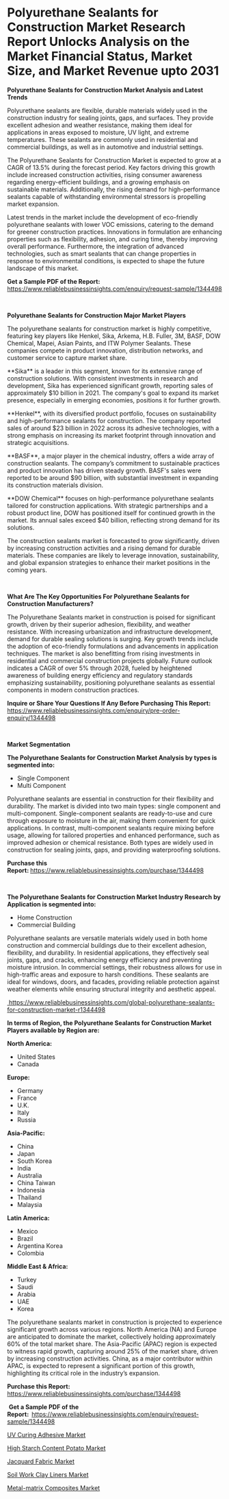 <p><h1>Polyurethane Sealants for Construction Market Research Report Unlocks Analysis on the Market Financial Status, Market Size, and Market Revenue upto 2031</h1></p><p><strong>Polyurethane Sealants for Construction Market Analysis and Latest Trends</strong></p>
<p><p>Polyurethane sealants are flexible, durable materials widely used in the construction industry for sealing joints, gaps, and surfaces. They provide excellent adhesion and weather resistance, making them ideal for applications in areas exposed to moisture, UV light, and extreme temperatures. These sealants are commonly used in residential and commercial buildings, as well as in automotive and industrial settings.</p><p>The Polyurethane Sealants for Construction Market is expected to grow at a CAGR of 13.5% during the forecast period. Key factors driving this growth include increased construction activities, rising consumer awareness regarding energy-efficient buildings, and a growing emphasis on sustainable materials. Additionally, the rising demand for high-performance sealants capable of withstanding environmental stressors is propelling market expansion.</p><p>Latest trends in the market include the development of eco-friendly polyurethane sealants with lower VOC emissions, catering to the demand for greener construction practices. Innovations in formulation are enhancing properties such as flexibility, adhesion, and curing time, thereby improving overall performance. Furthermore, the integration of advanced technologies, such as smart sealants that can change properties in response to environmental conditions, is expected to shape the future landscape of this market.</p></p>
<p><strong>Get a Sample PDF of the Report:&nbsp;</strong> <a href="https://www.reliablebusinessinsights.com/enquiry/request-sample/1344498?utm_campaign=1109&utm_medium=2&utm_source=Github&utm_content=ia&utm_term=11122024&utm_id=polyurethane-sealants-for-construction">https://www.reliablebusinessinsights.com/enquiry/request-sample/1344498</a></p>
<p>&nbsp;</p>
<p><strong>Polyurethane Sealants for Construction Major Market Players</strong></p>
<p><p>The polyurethane sealants for construction market is highly competitive, featuring key players like Henkel, Sika, Arkema, H.B. Fuller, 3M, BASF, DOW Chemical, Mapei, Asian Paints, and ITW Polymer Sealants. These companies compete in product innovation, distribution networks, and customer service to capture market share.</p><p>**Sika** is a leader in this segment, known for its extensive range of construction solutions. With consistent investments in research and development, Sika has experienced significant growth, reporting sales of approximately $10 billion in 2021. The company's goal to expand its market presence, especially in emerging economies, positions it for further growth.</p><p>**Henkel**, with its diversified product portfolio, focuses on sustainability and high-performance sealants for construction. The company reported sales of around $23 billion in 2022 across its adhesive technologies, with a strong emphasis on increasing its market footprint through innovation and strategic acquisitions.</p><p>**BASF**, a major player in the chemical industry, offers a wide array of construction sealants. The company’s commitment to sustainable practices and product innovation has driven steady growth. BASF's sales were reported to be around $90 billion, with substantial investment in expanding its construction materials division.</p><p>**DOW Chemical** focuses on high-performance polyurethane sealants tailored for construction applications. With strategic partnerships and a robust product line, DOW has positioned itself for continued growth in the market. Its annual sales exceed $40 billion, reflecting strong demand for its solutions.</p><p>The construction sealants market is forecasted to grow significantly, driven by increasing construction activities and a rising demand for durable materials. These companies are likely to leverage innovation, sustainability, and global expansion strategies to enhance their market positions in the coming years.</p></p>
<p>&nbsp;</p>
<p><strong>What Are The Key Opportunities For Polyurethane Sealants for Construction Manufacturers?</strong></p>
<p><p>The Polyurethane Sealants market in construction is poised for significant growth, driven by their superior adhesion, flexibility, and weather resistance. With increasing urbanization and infrastructure development, demand for durable sealing solutions is surging. Key growth trends include the adoption of eco-friendly formulations and advancements in application techniques. The market is also benefitting from rising investments in residential and commercial construction projects globally. Future outlook indicates a CAGR of over 5% through 2028, fueled by heightened awareness of building energy efficiency and regulatory standards emphasizing sustainability, positioning polyurethane sealants as essential components in modern construction practices.</p></p>
<p><strong>Inquire or Share Your Questions If Any Before Purchasing This Report:</strong> <a href="https://www.reliablebusinessinsights.com/enquiry/pre-order-enquiry/1344498?utm_campaign=1109&utm_medium=2&utm_source=Github&utm_content=ia&utm_term=11122024&utm_id=polyurethane-sealants-for-construction">https://www.reliablebusinessinsights.com/enquiry/pre-order-enquiry/1344498</a></p>
<p>&nbsp;</p>
<p><strong>Market Segmentation</strong></p>
<p><strong>The Polyurethane Sealants for Construction Market Analysis by types is segmented into:</strong></p>
<p><ul><li>Single Component</li><li>Multi Component</li></ul></p>
<p><p>Polyurethane sealants are essential in construction for their flexibility and durability. The market is divided into two main types: single component and multi-component. Single-component sealants are ready-to-use and cure through exposure to moisture in the air, making them convenient for quick applications. In contrast, multi-component sealants require mixing before usage, allowing for tailored properties and enhanced performance, such as improved adhesion or chemical resistance. Both types are widely used in construction for sealing joints, gaps, and providing waterproofing solutions.</p></p>
<p><strong>Purchase this Report:&nbsp;</strong><a href="https://www.reliablebusinessinsights.com/purchase/1344498?utm_campaign=1109&utm_medium=2&utm_source=Github&utm_content=ia&utm_term=11122024&utm_id=polyurethane-sealants-for-construction">https://www.reliablebusinessinsights.com/purchase/1344498</a></p>
<p>&nbsp;</p>
<p><strong>The Polyurethane Sealants for Construction Market Industry Research by Application is segmented into:</strong></p>
<p><ul><li>Home Construction</li><li>Commercial Building</li></ul></p>
<p><p>Polyurethane sealants are versatile materials widely used in both home construction and commercial buildings due to their excellent adhesion, flexibility, and durability. In residential applications, they effectively seal joints, gaps, and cracks, enhancing energy efficiency and preventing moisture intrusion. In commercial settings, their robustness allows for use in high-traffic areas and exposure to harsh conditions. These sealants are ideal for windows, doors, and facades, providing reliable protection against weather elements while ensuring structural integrity and aesthetic appeal.</p></p>
<p><a href="https://www.reliablebusinessinsights.com/global-polyurethane-sealants-for-construction-market-r1344498?utm_campaign=1109&utm_medium=2&utm_source=Github&utm_content=ia&utm_term=11122024&utm_id=polyurethane-sealants-for-construction">&nbsp;https://www.reliablebusinessinsights.com/global-polyurethane-sealants-for-construction-market-r1344498</a></p>
<p><strong>In terms of Region, the Polyurethane Sealants for Construction Market Players available by Region are:</strong></p>
<p>
    <p> <strong> North America: </strong>
        <ul>
            <li>United States</li>
            <li>Canada</li>
        </ul>
        </p> 
    <p> <strong> Europe: </strong>
        <ul>
            <li>Germany</li>
            <li>France</li>
            <li>U.K.</li>
            <li>Italy</li>
            <li>Russia</li>
        </ul>
        </p> 
    <p> <strong> Asia-Pacific: </strong>
        <ul>
            <li>China</li>
            <li>Japan</li>
            <li>South Korea</li>
            <li>India</li>
            <li>Australia</li>
            <li>China Taiwan</li>
            <li>Indonesia</li>
            <li>Thailand</li>
            <li>Malaysia</li>
        </ul>
        </p> 
    <p> <strong> Latin America: </strong>
        <ul>
            <li>Mexico</li>
            <li>Brazil</li>
            <li>Argentina Korea</li>
            <li>Colombia</li>
        </ul>
        </p> 
    <p> <strong> Middle East & Africa: </strong>
        <ul>
            <li>Turkey</li>
            <li>Saudi</li>
            <li>Arabia</li>
            <li>UAE</li>
            <li>Korea</li>
        </ul>
    </p>
    </p>
<p><p>The polyurethane sealants market in construction is projected to experience significant growth across various regions. North America (NA) and Europe are anticipated to dominate the market, collectively holding approximately 60% of the total market share. The Asia-Pacific (APAC) region is expected to witness rapid growth, capturing around 25% of the market share, driven by increasing construction activities. China, as a major contributor within APAC, is expected to represent a significant portion of this growth, highlighting its critical role in the industry’s expansion.</p></p>
<p><strong>Purchase this Report: </strong><a href="https://www.reliablebusinessinsights.com/purchase/1344498?utm_campaign=1109&utm_medium=2&utm_source=Github&utm_content=ia&utm_term=11122024&utm_id=polyurethane-sealants-for-construction">https://www.reliablebusinessinsights.com/purchase/1344498</a></p>
<p>&nbsp;<strong>Get a Sample PDF of the Report:&nbsp;&nbsp;</strong><a href="https://www.reliablebusinessinsights.com/enquiry/request-sample/1344498?utm_campaign=1109&utm_medium=2&utm_source=Github&utm_content=ia&utm_term=11122024&utm_id=polyurethane-sealants-for-construction">https://www.reliablebusinessinsights.com/enquiry/request-sample/1344498</a></p>
<p><strong></strong></p>
<p><p><a href="https://www.linkedin.com/pulse/projecting-uv-curing-adhesive-markets-future-thorough-no1sf?utm_campaign=1109&utm_medium=2&utm_source=Github&utm_content=ia&utm_term=11122024&utm_id=polyurethane-sealants-for-construction">UV Curing Adhesive Market</a></p><p><a href="https://github.com/FahadAhmed223/Market-Research-Report-List-1/blob/main/high-starch-content-potato-market.md?utm_campaign=1109&utm_medium=2&utm_source=Github&utm_content=ia&utm_term=11122024&utm_id=polyurethane-sealants-for-construction">High Starch Content Potato Market</a></p><p><a href="https://www.linkedin.com/pulse/jacquard-fabric-market-size-forecast-analysis-88-xbaaf?utm_campaign=1109&utm_medium=2&utm_source=Github&utm_content=ia&utm_term=11122024&utm_id=polyurethane-sealants-for-construction">Jacquard Fabric Market</a></p><p><a href="https://github.com/NargisHussain432/Market-Research-Report-List-1/blob/main/soil-work-clay-liners-market.md?utm_campaign=1109&utm_medium=2&utm_source=Github&utm_content=ia&utm_term=11122024&utm_id=polyurethane-sealants-for-construction">Soil Work Clay Liners Market</a></p><p><a href="https://www.linkedin.com/pulse/growth-segmentation-42-cagr-forecast-metal-matrix-composites-silbf?utm_campaign=1109&utm_medium=2&utm_source=Github&utm_content=ia&utm_term=11122024&utm_id=polyurethane-sealants-for-construction">Metal-matrix Composites Market</a></p></p>